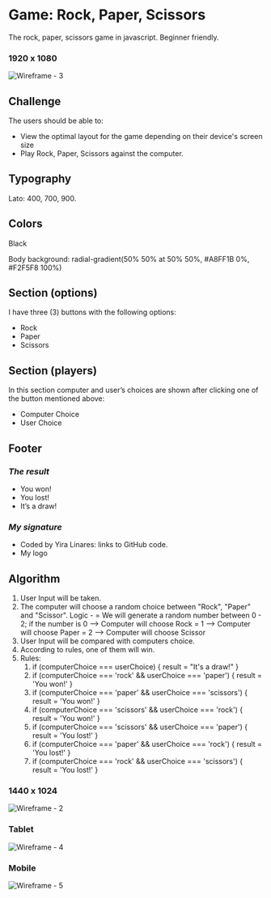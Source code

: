 # Game: Rock, Paper, Scissors
The rock, paper, scissors game in javascript. Beginner friendly.

### 1920 x 1080
![Wireframe - 3](https://user-images.githubusercontent.com/103174369/222278047-a5d97c04-0709-4d56-a41f-85cbd3322778.png)


## Challenge

The users should be able to:

- View the optimal layout for the game depending on their device's screen size
- Play Rock, Paper, Scissors against the computer.

## **Typography**

Lato: 400, 700, 900.

## **Colors**

Black

Body background: radial-gradient(50% 50% at 50% 50%, #A8FF1B 0%, #F2F5F8 100%)

## Section (options)

I have three (3) buttons with the following options:

- Rock
- Paper
- Scissors

## Section (players)

In this section computer and user’s choices are shown after clicking one of the button mentioned above:

- Computer Choice
- User Choice

## **Footer**

### *The result*

- You won!
- You lost!
- It’s a draw!

### *My signature*

- Coded by Yira Linares: links to GitHub code.
- My logo

## Algorithm

1. User Input will be taken. 
2. The computer will choose a random choice between "Rock", "Paper" and "Scissor". Logic - = We will generate a random number between 0 - 2; if the number is 0 --> Computer will choose Rock = 1 --> Computer will choose Paper = 2 --> Computer will choose Scissor
3. User Input will be compared with computers choice.
4. According to rules, one of them will win.
5. Rules: 
    1. if (computerChoice === userChoice) {
        result = "It's a draw!"
    }
    2. if (computerChoice === 'rock' && userChoice === 'paper') {
        result = 'You won!'
    }
    3. if (computerChoice === 'paper' && userChoice === 'scissors') {
        result = 'You won!'
    }
    4. if (computerChoice === 'scissors' && userChoice === 'rock') {
        result = 'You won!'
    }
    5. if (computerChoice === 'scissors' && userChoice === 'paper') {
        result = 'You lost!' 
    }
    6. if (computerChoice === 'paper' && userChoice === 'rock') {
        result = 'You lost!' 
    }
    7. if (computerChoice === 'rock' && userChoice === 'scissors') {
        result = 'You lost!' 
    }

### 1440 x 1024
![Wireframe - 2](https://user-images.githubusercontent.com/103174369/222278043-bf1ba257-63d3-46ff-837d-4ff4dd986116.png)

### Tablet
![Wireframe - 4](https://user-images.githubusercontent.com/103174369/222278053-e8c70c78-7611-4529-a301-1ff81a7a10d2.png)

### Mobile
![Wireframe - 5](https://user-images.githubusercontent.com/103174369/222278056-7e612654-990a-41b8-85a4-f60bead4b2cf.png)
